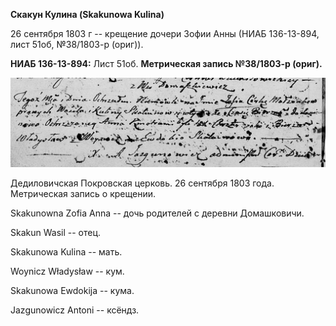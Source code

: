 **Скакун Кулина (Skakunowa Kulina)**

26 сентября 1803 г -- крещение дочери Зофии Анны (НИАБ 136-13-894, лист
51об, №38/1803-р (ориг)).

**НИАБ 136-13-894:** Лист 51об. **Метрическая запись №38/1803-р
(ориг).**

![](./media/f1099da09b668eef063d1e561e02473c63648faa.png)

Дедиловичская Покровская церковь. 26 сентября 1803 года. Метрическая
запись о крещении.

Skakunowna Zofia Anna -- дочь родителей с деревни Домашковичи.

Skakun Wasil -- отец.

Skakunowa Kulina -- мать.

Woynicz Władysław -- кум.

Skakunowa Ewdokija -- кума.

Jazgunowicz Antoni -- ксёндз.
